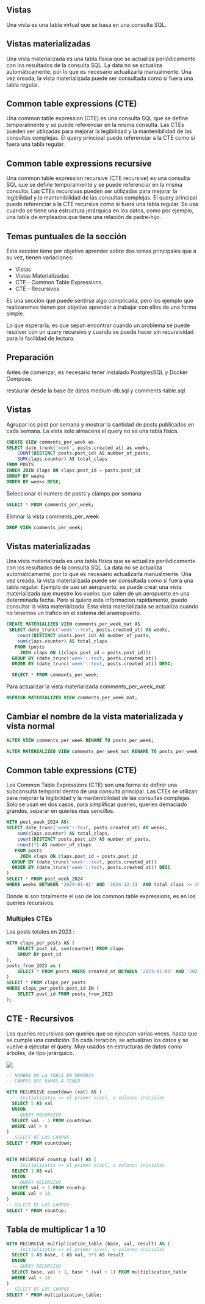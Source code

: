 ## Vistas
Una vista es una tabla virtual que se basa en una consulta SQL.
## Vistas materializadas
Una vista materializada es una tabla física que se actualiza periódicamente con los resultados de la consulta SQL. La data no se actualiza automáticamente, por lo que es necesario actualizarla manualmente. Una vez creada, la vista materializada puede ser consultada como si fuera una tabla regular.

## Common table expressions (CTE)
Una common table expression (CTE) es una consulta SQL que se define temporalmente y se puede referenciar en la misma consulta. Las CTEs pueden ser utilizadas para mejorar la legibilidad y la mantenibilidad de las consultas complejas. El query principal puede referenciar a la CTE como si fuera una tabla regular.

## Common table expressions recursive
Una common table expression recursive (CTE recursive) es una consulta SQL que se define temporalmente y se puede referenciar en la misma consulta. Las CTEs recursivas pueden ser utilizadas para mejorar la legibilidad y la mantenibilidad de las consultas complejas. El query principal puede referenciar a la CTE recursiva como si fuera una tabla regular. Se usa cuando se tiene una estructura jerárquica en los datos, como por ejemplo, una tabla de empleados que tiene una relación de padre-hijo.

## Temas puntuales de la sección
Esta sección tiene por objetivo aprender sobre dos temas principales que a su vez, tienen variaciones:

- Vistas
- Vistas Materializadas
- CTE - Common Table Expressions
- CTE - Recursivos

Es una sección que puede sentirse algo complicada, pero los ejemplo que realizaremos tienen por objetivo aprender a trabajar con ellos de una forma simple.

Lo que esperaría, es que sepan encontrar cuándo un problema se puede resolver con un query recursivo y cuando se puede hacer sin recursividad para la facilidad de lectura.

## Preparación
Antes de comenzar, es necesario tener instalado PostgresSQL y Docker Compose.

restaurar desde la base de datos medium-db.sql y  comments-table.sql

## Vistas
Agrupar los post por semana y mostrar la cantidad de posts publicados en cada semana. La vista solo almacena el query no es una tabla física.
```SQL
CREATE VIEW comments_per_week as
SELECT date_trunk('week', posts.created_at) as weeks,
	COUNT(DISTINCT posts.post_id) AS number_of_posts,
	SUM(claps.counter) AS total_claps
FROM POSTS
INNER JOIN claps ON claps.post_id = posts.post_id
GROUP BY weeks
ORDER BY weeks DESC;
```
Seleccionar el numero de posts y clamps por semana
```SQL
SELECT * FROM comments_per_week;
```

Elimnar la vista comments_per_week
```SQL
DROP VIEW comments_per_week;
```

## Vistas materializadas
Una vista materializada es una tabla física que se actualiza periódicamente con los resultados de la consulta SQL. La data no se actualiza automáticamente, por lo que es necesario actualizarla manualmente. Una vez creada, la vista materializada puede ser consultada como si fuera una tabla regular.
Ejemplo de uso un aeropuerto, se puede crear una vista materializada que muestre los vuelos que salen de un aeropuerto en una determinada fecha. Pero si quiero esta informacion rapidamente, puedo consultar la vista materializada. Esta vista materializada se actualiza cuando no tenemos un trafico en el sistema del araeropuerto.

```SQL
CREATE MATERIALIZED VIEW comments_per_week_mat AS
 SELECT date_trunc('week'::text, posts.created_at) AS weeks,
    count(DISTINCT posts.post_id) AS number_of_posts,
    sum(claps.counter) AS total_claps
   FROM (posts
     JOIN claps ON ((claps.post_id = posts.post_id)))
  GROUP BY (date_trunc('week'::text, posts.created_at))
  ORDER BY (date_trunc('week'::text, posts.created_at)) DESC;
```
```SQL
  SELECT * FROM comments_per_week;
```
Para actualizar la vista materializada comments_per_week_mat
```SQL
REFRESH MATERIALIZED VIEW comments_per_week_mat;
```
## Cambiar el nombre de la vista materializada y vista normal


```SQL
ALTER VIEW comments_per_week RENAME TO posts_per_week;
```
```SQL
ALTER MATERIALIZED VIEW comments_per_week_mat RENAME TO posts_per_week_mat;
```

## Common table expressions (CTE)
Los Common Table Expressions (CTE) son una forma de definir una subconsulta temporal dentro de una consulta principal. Las CTEs se utilizan para mejorar la legibilidad y la mantenibilidad de las consultas complejas. Solo se usan en dos casos, para simplificar queries, queries demaciado grandes, separar en queries mas sencillos.

```SQL
WITH post_week_2024 AS(
SELECT date_trunc('week'::text, posts.created_at) AS weeks,
    sum(claps.counter) AS total_claps,
    count(DISTINCT posts.post_id) AS number_of_posts,
    count(*) AS number_of_claps
   FROM posts
     JOIN claps ON claps.post_id = posts.post_id
  GROUP BY (date_trunc('week'::text, posts.created_at))
  ORDER BY (date_trunc('week'::text, posts.created_at)) DESC
)
SELECT * FROM post_week_2024
WHERE weeks BETWEEN '2024-01-01' AND '2024-12-31' AND total_claps >= 300;
```
Donde si son totalmente el uso de los common table expressions, es en los queries recursivos.

### Multiples CTEs

Los posts totales en 2023 :
```SQL	
WITH claps_per_posts AS (
	SELECT post_id, sum(counter) FROM claps
	GROUP BY post_id
),
posts_from_2023 as (
	SELECT * FROM posts WHERE created_at BETWEEN '2023-01-01' AND '2023-12-31'
)
SELECT * FROM claps_per_posts
WHERE claps_per_posts.post_id IN (
	SELECT post_id FROM posts_from_2023 
);
```

## CTE - Recursivos
Los queries recursivos son queries que se ejecutan varias veces, hasta que se cumple una condición. En cada iteración, se actualizan los datos y se vuelve a ejecutar el query. Muy usados en estructuras de datos como árboles, de tipo jerárquico.

![](image.png)

```SQL
-- NOMBRE DE LA TABLA EN MEMORIA
-- CAMPOS QUE VAMOS A TENER

WITH RECURSIVE countdown (val) AS (
  -- Initializatio => el primer nivel, o valores iniciales
  SELECT 5 AS val
  UNION
  -- QUERY RECURSIVO
  SELECT val - 1 FROM countdown
  WHERE val > 0
)
-- SELECT DE LOS CAMPOS
SELECT * FROM countdown;
```

```SQL

WITH RECURSIVE countup (val) AS (
  -- Initializatio => el primer nivel, o valores iniciales
  SELECT 1 AS val
  UNION
  -- QUERY RECURSIVO
  SELECT val + 1 FROM countup
  WHERE val < 10
)
-- SELECT DE LOS CAMPOS
SELECT * FROM countup;
```

## Tabla de multiplicar 1 a 10
```SQL
WITH RECURSIVE multiplication_table (base, val, result) AS (
  -- Initializatio => el primer nivel, o valores iniciales
  SELECT 5 AS base, 1 AS val, 5*1 AS result
  UNION
  -- QUERY RECURSIVO
  SELECT base, val + 1, base * (val + 1) FROM multiplication_table
  WHERE val < 10
)
-- SELECT DE LOS CAMPOS
SELECT * FROM multiplication_table;
```
